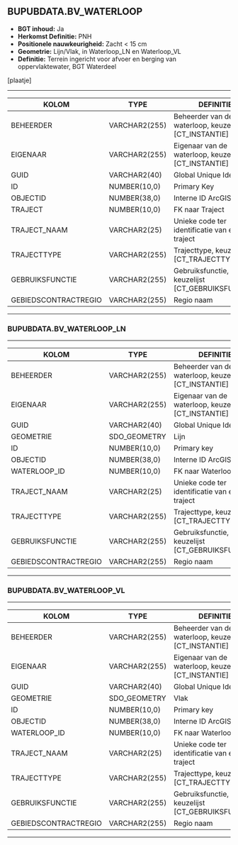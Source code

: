 ﻿## BUPUBDATA.BV_WATERLOOP


* __BGT inhoud:__ Ja
* __Herkomst Definitie:__ PNH
* __Positionele nauwkeurigheid:__ Zacht < 15 cm
* __Geometrie:__ Lijn/Vlak, in Waterloop_LN en Waterloop_VL
* __Definitie:__ Terrein ingericht voor afvoer en berging van oppervlaktewater, BGT Waterdeel

[plaatje]

***

|KOLOM                           	|TYPE          	|DEFINITIE|
|------                          	|----          	|-----    |
|BEHEERDER                       	|VARCHAR2(255) 	|Beheerder van de waterloop, keuzelijst [CT_INSTANTIE]
|EIGENAAR                        	|VARCHAR2(255) 	|Eigenaar van de waterloop, keuzelijst [CT_INSTANTIE]|
|GUID                            	|VARCHAR2(40)  	|Global Unique Identifier|
|ID                              	|NUMBER(10,0)  	|Primary Key|
|OBJECTID                        	|NUMBER(38,0)   |Interne ID ArcGIS|
|TRAJECT                         	|NUMBER(10,0)  	|FK naar Traject|
|TRAJECT_NAAM                    	|VARCHAR2(25)  	|Unieke code ter identificatie van een traject|
|TRAJECTTYPE                     	|VARCHAR2(255)	|Trajecttype, keuzelijst [CT_TRAJECTTYPE]|
|GEBRUIKSFUNCTIE					|VARCHAR2(255)	|Gebruiksfunctie, keuzelijst [CT_GEBRUIKSFUNCTIE]|
|GEBIEDSCONTRACTREGIO            	|VARCHAR2(255)  |Regio naam|

***

### BUPUBDATA.BV_WATERLOOP_LN

***

|KOLOM                           	|TYPE          	|DEFINITIE|
|------                          	|----          	|-----    |
|BEHEERDER                       	|VARCHAR2(255) 	|Beheerder van de waterloop, keuzelijst [CT_INSTANTIE]
|EIGENAAR                        	|VARCHAR2(255) 	|Eigenaar van de waterloop, keuzelijst [CT_INSTANTIE]|
|GUID                            	|VARCHAR2(40)  	|Global Unique Identifier|
|GEOMETRIE                       	|SDO_GEOMETRY  	|Lijn|
|ID                         		|NUMBER(10,0)  	|Primary key|
|OBJECTID                        	|NUMBER(38,0)   |Interne ID ArcGIS|
|WATERLOOP_ID						|NUMBER(10,0)	|FK naar Waterloop|
|TRAJECT_NAAM                    	|VARCHAR2(25)  	|Unieke code ter identificatie van een traject|
|TRAJECTTYPE                     	|VARCHAR2(255)	|Trajecttype, keuzelijst [CT_TRAJECTTYPE]|
|GEBRUIKSFUNCTIE					|VARCHAR2(255)	|Gebruiksfunctie, keuzelijst [CT_GEBRUIKSFUNCTIE]|
|GEBIEDSCONTRACTREGIO            	|VARCHAR2(255)  |Regio naam|

***

### BUPUBDATA.BV_WATERLOOP_VL

***

|KOLOM                           	|TYPE          	|DEFINITIE|
|------                          	|----          	|-----    |
|BEHEERDER                       	|VARCHAR2(255) 	|Beheerder van de waterloop, keuzelijst [CT_INSTANTIE]
|EIGENAAR                        	|VARCHAR2(255) 	|Eigenaar van de waterloop, keuzelijst [CT_INSTANTIE]|
|GUID                            	|VARCHAR2(40)  	|Global Unique Identifier|
|GEOMETRIE                       	|SDO_GEOMETRY  	|Vlak|
|ID                         		|NUMBER(10,0)  	|Primary key|
|OBJECTID                        	|NUMBER(38,0)   |Interne ID ArcGIS|
|WATERLOOP_ID						|NUMBER(10,0)	|FK naar Waterloop|
|TRAJECT_NAAM                    	|VARCHAR2(25)  	|Unieke code ter identificatie van een traject|
|TRAJECTTYPE                     	|VARCHAR2(255)	|Trajecttype, keuzelijst [CT_TRAJECTTYPE]|
|GEBRUIKSFUNCTIE					|VARCHAR2(255)	|Gebruiksfunctie, keuzelijst [CT_GEBRUIKSFUNCTIE]|
|GEBIEDSCONTRACTREGIO            	|VARCHAR2(255)  |Regio naam|

***